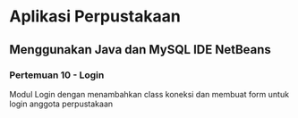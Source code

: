 # Aplikasi Perpustakaan
## Menggunakan Java dan MySQL IDE NetBeans
### Pertemuan 10 - Login
Modul Login dengan menambahkan class koneksi dan membuat form untuk login anggota perpustakaan